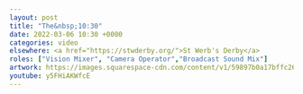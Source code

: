 ```yaml
---
layout: post
title: "The&nbsp;10:30"
date: 2022-03-06 10:30 +0000
categories: video
elsewhere: <a href="https://stwderby.org/">St Werb's Derby</a>
roles: ["Vision Mixer", "Camera Operator","Broadcast Sound Mix"]
artwork: https://images.squarespace-cdn.com/content/v1/59897b0a17bffc269e4fec9b/1575027689741-23EFSM1EWOSUABC1BZVK/St+Werburgh%27s+Logo+-+White-Trans.png?format=1500w
youtube: y5FHiAKWfcE
---
```

